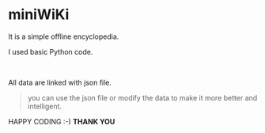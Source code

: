 # miniWiKi
<p>It is a simple offline encyclopedia. </p>
<p>I used basic Python code.</p> </br>
<p>All data are linked with json file.</p>

>you can use the json file or modify the data to make it more better and intelligent.

HAPPY CODING :-)
__THANK YOU__
